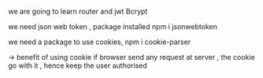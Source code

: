 we are going to learn router and jwt Bcrypt

we need json web token , package installed npm i jsonwebtoken

we need a package to use cookies, npm i cookie-parser

-> benefit of using cookie if browser send any request at server , the cookie go with it , hence keep the user authorised 